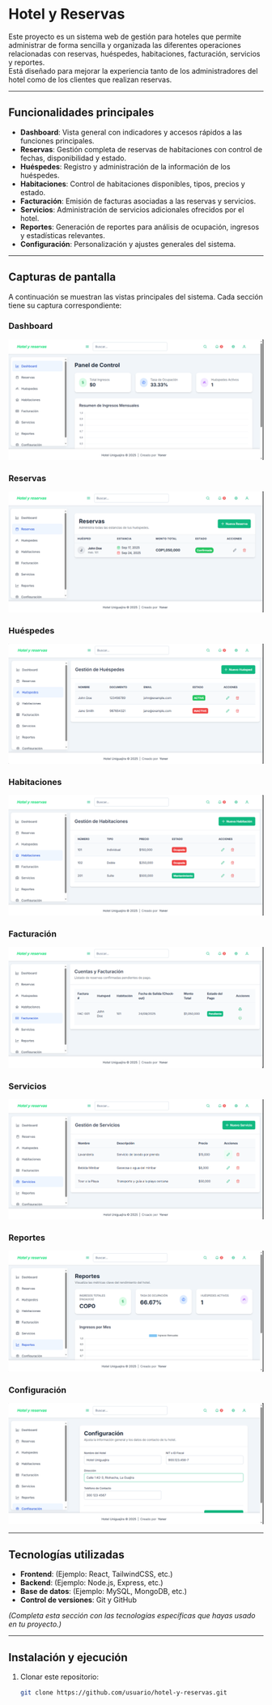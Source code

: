 # Hotel y Reservas

Este proyecto es un sistema web de gestión para hoteles que permite administrar de forma sencilla y organizada las diferentes operaciones relacionadas con reservas, huéspedes, habitaciones, facturación, servicios y reportes.  
Está diseñado para mejorar la experiencia tanto de los administradores del hotel como de los clientes que realizan reservas.

---

## Funcionalidades principales

- **Dashboard**: Vista general con indicadores y accesos rápidos a las funciones principales.
- **Reservas**: Gestión completa de reservas de habitaciones con control de fechas, disponibilidad y estado.
- **Huéspedes**: Registro y administración de la información de los huéspedes.
- **Habitaciones**: Control de habitaciones disponibles, tipos, precios y estado.
- **Facturación**: Emisión de facturas asociadas a las reservas y servicios.
- **Servicios**: Administración de servicios adicionales ofrecidos por el hotel.
- **Reportes**: Generación de reportes para análisis de ocupación, ingresos y estadísticas relevantes.
- **Configuración**: Personalización y ajustes generales del sistema.

---

## Capturas de pantalla

A continuación se muestran las vistas principales del sistema. Cada sección tiene su captura correspondiente:  

### Dashboard  
![Dashboard](./capturas/dashboard.png)

### Reservas  
![Reservas](./capturas/reservas.png)

### Huéspedes  
![Huéspedes](./capturas/huespedes.png)

### Habitaciones  
![Habitaciones](./capturas/habitaciones.png)

### Facturación  
![Facturación](./capturas/facturacion.png)

### Servicios  
![Servicios](./capturas/servicios.png)

### Reportes  
![Reportes](./capturas/reportes.png)

### Configuración  
![Configuración](./capturas/configuracion.png)

---

## Tecnologías utilizadas

- **Frontend**: (Ejemplo: React, TailwindCSS, etc.)
- **Backend**: (Ejemplo: Node.js, Express, etc.)
- **Base de datos**: (Ejemplo: MySQL, MongoDB, etc.)
- **Control de versiones**: Git y GitHub

*(Completa esta sección con las tecnologías específicas que hayas usado en tu proyecto.)*

---

## Instalación y ejecución

1. Clonar este repositorio:  
   ```bash
   git clone https://github.com/usuario/hotel-y-reservas.git
